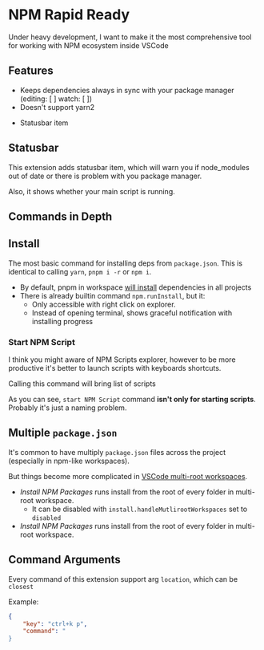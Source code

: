 # NPM Rapid Ready

Under heavy development, I want to make it the most comprehensive tool for working with NPM ecosystem inside VSCode

## Features

- Keeps dependencies always in sync with your package manager (editing: [ ] watch: [ ])
- Doesn't support yarn2

<!-- - Works with any package managers best with pnpm!
- [ ] workspaces and monorepos support
- Fastest plugin for
- \> 50 commands should save you a lot of time -->

- Statusbar item

## Statusbar

This extension adds statusbar item, which will warn you if node_modules out of date or there is problem with you package manager.

Also, it shows whether your main script is running.

## Commands in Depth

## Install

The most basic command for installing deps from `package.json`. This is identical to calling `yarn`, `pnpm i -r` or `npm i`.

- By default, pnpm in workspace [will install](https://pnpm.io/cli/install) dependencies in all projects
- There is already builtin command `npm.runInstall`, but it:
  - Only accessible with right click on explorer.
  - Instead of opening terminal, shows graceful notification with installing progress

### Start NPM Script

I think you might aware of NPM Scripts explorer, however to be more productive it's better to launch scripts with keyboards shortcuts.

Calling this command will bring list of scripts

As you can see, `start NPM Script` command **isn't only for starting scripts**. Probably it's just a naming problem.

## Multiple `package.json`

It's common to have multiply `package.json` files across the project (especially in npm-like workspaces).

But things become more complicated in [VSCode multi-root workspaces](https://code.visualstudio.com/docs/editor/workspaces#_multiroot-workspaces).

- *Install NPM Packages* runs install from the root of every folder in multi-root workspace.
  - It can be disabled with `install.handleMutlirootWorkspaces` set to `disabled`
- *Install NPM Packages* runs install from the root of every folder in multi-root workspace.

## Command Arguments

Every command of this extension support arg `location`, which can be `closest`

Example:

```json
{
    "key": "ctrl+k p",
    "command": "
}
```
